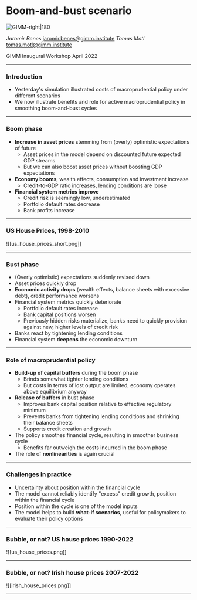 
# Boom-and-bust scenario

![GIMM-right|180](gimm-alt-white-bkg.png)

*Jaromir Benes* jaromir.benes@gimm.institute
*Tomas Motl* tomas.motl@gimm.institute

GIMM Inaugural Workshop
April 2022

---

### Introduction


* Yesterday's simulation illustrated costs of macroprudential policy under different scenarios
* We now illustrate benefits and role for active macroprudential policy in smoothing boom-and-bust cycles 


---

### Boom phase

* **Increase in asset prices** stemming from (overly) optimistic expectations of future 
	* Asset prices in the model depend on discounted future expected GDP streams
	* But we can also boost asset prices without boosting GDP expectations
* **Economy booms**, wealth effects, consumption and investment increase
	* Credit-to-GDP ratio increases, lending conditions are loose
* **Financial system metrics improve**
	* Credit risk is seemingly low, underestimated
	* Portfolio default rates decrease
	* Bank profits increase
---
### US House Prices, 1998-2010

![[us_house_prices_short.png]]

---
### Bust phase
* (Overly optimistic) expectations suddenly revised down
* Asset prices quickly drop
* **Economic activity drops** (wealth effects, balance sheets with excessive debt), credit performance worsens
* Financial system metrics quickly deteriorate
	* Portfolio default rates increase
	* Bank capital positions worsen
	* Previously hidden risks materialize, banks need to quickly provision against new, higher levels of credit risk
* Banks react by tightening lending conditions
* Financial system **deepens** the economic downturn

---



### Role of macroprudential policy

* **Build-up of capital buffers** during the boom phase
	* Brinds somewhat tighter lending conditions
	* But costs in terms of lost output are limited, economy operates above equilibrium anyway
* **Release of buffers** in bust phase
	* Improves bank capital position relative to effective regulatory minimum
	* Prevents banks from tightening lending conditions and shrinking their balance sheets 
	* Supports credit creation and growth		
* The policy smoothes financial cycle, resulting in smoother business cycle
	* Benefits far outweigh the costs incurred in the boom phase
* The role of **nonlinearities** is again crucial
---

### Challenges in practice

* Uncertainty about position within the financial cycle
* The model cannot reliably identify "excess" credit growth, position within the financial cycle
* Position within the cycle is one of the model inputs
* The model helps to build **what-if scenarios**, useful for policymakers to evaluate their policy options

---

### Bubble, or not? US house prices 1990-2022
![[us_house_prices.png]]


---
### Bubble, or not? Irish house prices 2007-2022
![[irish_house_prices.png]]


---

